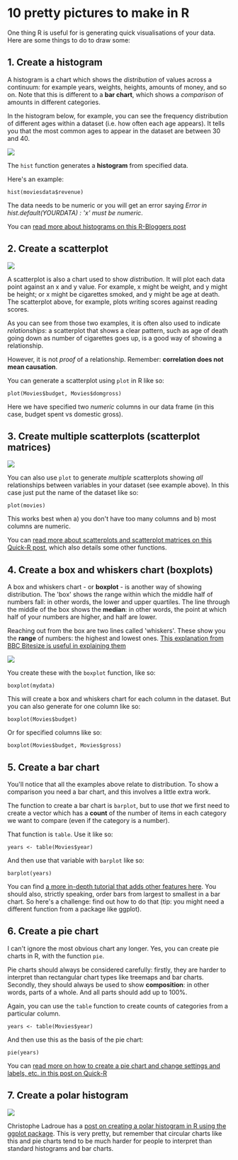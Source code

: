 # 10 pretty pictures to make in R

One thing R is useful for is generating quick visualisations of your data. Here are some things to do to draw some:

## 1. Create a histogram

 A histogram is a chart which shows the *distribution* of values across a continuum: for example years, weights, heights, amounts of money, and so on. Note that this is different to a **bar chart**, which shows a *comparison* of amounts in different categories.
 
 In the histogram below, for example, you can see the frequency distribution of different ages within a dataset (i.e. how often each age appears). It tells you that the most common ages to appear in the dataset are between 30 and 40.

![](http://blog.datacamp.com/wp-content/uploads/2015/03/picture2.png)

The `hist` function generates a **histogram** from specified data.

Here's an example:

`hist(moviesdata$revenue)`

The data needs to be numeric or you will get an error saying *Error in hist.default(YOURDATA) : 'x' must be numeric*.

You can [read more about histograms on this R-Bloggers post](https://www.r-bloggers.com/how-to-make-a-histogram-with-basic-r/)

## 2. Create a scatterplot

![](http://www.ats.ucla.edu/Stat/r/faq/scatte1.gif)

A scatterplot is also a chart used to show *distribution*. It will plot each data point against an x and y value. For example, x might be weight, and y might be height; or x might be cigarettes smoked, and y might be age at death. The scatterplot above, for example, plots writing scores against reading scores. 

As you can see from those two examples, it is often also used to indicate *relationships*: a scatterplot that shows a clear pattern, such as age of death going down as number of cigarettes goes up, is a good way of showing a relationship.

However, it is not *proof* of a relationship. Remember: **correlation does not mean causation**.

You can generate a scatterplot using `plot` in R like so:

`plot(Movies$budget, Movies$domgross)`

Here we have specified two *numeric* columns in our data frame (in this case, budget spent vs domestic gross). 

## 3. Create multiple scatterplots (scatterplot matrices)

![](http://www.statmethods.net/graphs/images/spmatrix1.jpg)

You can also use `plot` to generate *multiple* scatterplots showing *all* relationships between variables in your dataset (see example above). In this case just put the name of the dataset like so:

`plot(movies)`

This works best when a) you don't have too many columns and b) most columns are numeric. 

You can [read more about scatterplots and scatterplot matrices on this Quick-R post](http://www.statmethods.net/graphs/scatterplot.html), which also details some other functions.

## 4. Create a box and whiskers chart (boxplots)

A box and whiskers chart - or **boxplot** - is another way of showing distribution. The 'box' shows the range within which the middle half of numbers fall: in other words, the lower and upper quartiles. The line through the middle of the box shows the **median**: in other words, the point at which half of your numbers are higher, and half are lower. 

Reaching out from the box are two lines called 'whiskers'. These show you the **range** of numbers: the highest and lowest ones. [This explanation from BBC Bitesize is useful in explaining them](http://www.bbc.co.uk/bitesize/standard/maths_ii/relationships/boxplots/revision/1/)

![](http://www.statmethods.net/graphs/images/boxplot1.jpg)

You create these with the `boxplot` function, like so:

`boxplot(mydata)`

This will create a box and whiskers chart for each column in the dataset. But you can also generate for one column like so:

`boxplot(Movies$budget)`

Or for specified columns like so:

`boxplot(Movies$budget, Movies$gross)`

## 5. Create a bar chart

You'll notice that all the examples above relate to distribution. To show a comparison you need a bar chart, and this involves a little extra work. 

The function to create a bar chart is `barplot`, but to use *that* we first need to create a vector which has a **count** of the number of items in each category we want to compare (even if the category is a number).

That function is `table`. Use it like so:

`years <- table(Movies$year)`

And then use that variable with `barplot` like so:

`barplot(years)`

You can find [a more in-depth tutorial that adds other features here](http://www.theanalysisfactor.com/r-11-bar-charts/). You should also, strictly speaking, order bars from largest to smallest in a bar chart. So here's a challenge: find out how to do that (tip: you might need a different function from a package like ggplot).

## 6. Create a pie chart

I can't ignore the most obvious chart any longer. Yes, you can create pie charts in R, with the function `pie`. 

Pie charts should always be considered carefully: firstly, they are harder to interpret than rectangular chart types like treemaps and bar charts. Secondly, they should always be used to show **composition**: in other words, parts of a whole. And all parts should add up to 100%. 

Again, you can use the `table` function to create counts of categories from a particular column. 

`years <- table(Movies$year)`

And then use this as the basis of the pie chart:

`pie(years)`

You can [read more on how to create a pie chart and change settings and labels, etc. in this post on Quick-R](http://www.statmethods.net/graphs/pie.html)

## 7. Create a polar histogram

![](http://chrisladroue.com/wp-content/uploads/2012/02/polarHistogramFudged.png)

Christophe Ladroue has a [post on creating a polar histogram in R using the ggplot package](http://chrisladroue.com/2012/02/polar-histogram-pretty-and-useful/). This is very pretty, but remember that circular charts like this and pie charts tend to be much harder for people to interpret than standard histograms and bar charts.
